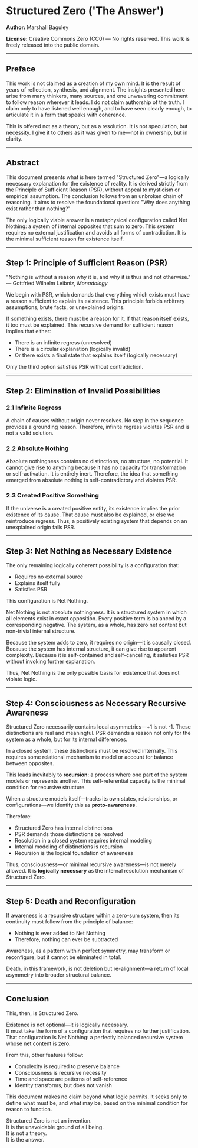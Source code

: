 # Structured Zero ('The Answer')

**Author:** Marshall Baguley

**License:** Creative Commons Zero (CC0) — No rights reserved. This work is freely released into the public domain.

---

## Preface

This work is not claimed as a creation of my own mind. It is the result of years of reflection, synthesis, and alignment. The insights presented here arise from many thinkers, many sources, and one unwavering commitment to follow reason wherever it leads. I do not claim authorship of the truth. I claim only to have listened well enough, and to have seen clearly enough, to articulate it in a form that speaks with coherence.

This is offered not as a theory, but as a resolution. It is not speculation, but necessity. I give it to others as it was given to me—not in ownership, but in clarity.

---

## Abstract

This document presents what is here termed "Structured Zero"—a logically necessary explanation for the existence of reality. It is derived strictly from the Principle of Sufficient Reason (PSR), without appeal to mysticism or empirical assumption. The conclusion follows from an unbroken chain of reasoning. It aims to resolve the foundational question: "Why does anything exist rather than nothing?"

The only logically viable answer is a metaphysical configuration called Net Nothing: a system of internal opposites that sum to zero. This system requires no external justification and avoids all forms of contradiction. It is the minimal sufficient reason for existence itself.

---

## Step 1: Principle of Sufficient Reason (PSR)

"Nothing is without a reason why it is, and why it is thus and not otherwise."  
— Gottfried Wilhelm Leibniz, *Monadology*

We begin with PSR, which demands that everything which exists must have a reason sufficient to explain its existence. This principle forbids arbitrary assumptions, brute facts, or unexplained origins.

If something exists, there must be a reason for it. If that reason itself exists, it too must be explained. This recursive demand for sufficient reason implies that either:

- There is an infinite regress (unresolved)
- There is a circular explanation (logically invalid)
- Or there exists a final state that explains itself (logically necessary)

Only the third option satisfies PSR without contradiction.

---

## Step 2: Elimination of Invalid Possibilities

### 2.1 Infinite Regress
A chain of causes without origin never resolves. No step in the sequence provides a grounding reason. Therefore, infinite regress violates PSR and is not a valid solution.

### 2.2 Absolute Nothing
Absolute nothingness contains no distinctions, no structure, no potential. It cannot give rise to anything because it has no capacity for transformation or self-activation. It is entirely inert. Therefore, the idea that something emerged from absolute nothing is self-contradictory and violates PSR.

### 2.3 Created Positive Something
If the universe is a created positive entity, its existence implies the prior existence of its cause. That cause must also be explained, or else we reintroduce regress. Thus, a positively existing system that depends on an unexplained origin fails PSR.

---

## Step 3: Net Nothing as Necessary Existence

The only remaining logically coherent possibility is a configuration that:

- Requires no external source
- Explains itself fully
- Satisfies PSR

This configuration is Net Nothing.

Net Nothing is not absolute nothingness. It is a structured system in which all elements exist in exact opposition. Every positive term is balanced by a corresponding negative. The system, as a whole, has zero net content but non-trivial internal structure.

Because the system adds to zero, it requires no origin—it is causally closed. Because the system has internal structure, it can give rise to apparent complexity. Because it is self-contained and self-canceling, it satisfies PSR without invoking further explanation.

Thus, Net Nothing is the only possible basis for existence that does not violate logic.

---

## Step 4: Consciousness as Necessary Recursive Awareness

Structured Zero necessarily contains local asymmetries—+1 is not -1. These distinctions are real and meaningful. PSR demands a reason not only for the system as a whole, but for its internal differences.

In a closed system, these distinctions must be resolved internally. This requires some relational mechanism to model or account for balance between opposites.

This leads inevitably to **recursion**: a process where one part of the system models or represents another. This self-referential capacity is the minimal condition for recursive structure.

When a structure models itself—tracks its own states, relationships, or configurations—we identify this as **proto-awareness**.

Therefore:

- Structured Zero has internal distinctions
- PSR demands those distinctions be resolved
- Resolution in a closed system requires internal modeling
- Internal modeling of distinctions is recursion
- Recursion is the logical foundation of awareness

Thus, consciousness—or minimal recursive awareness—is not merely allowed. It is **logically necessary** as the internal resolution mechanism of Structured Zero.

---

## Step 5: Death and Reconfiguration

If awareness is a recursive structure within a zero-sum system, then its continuity must follow from the principle of balance:

- Nothing is ever added to Net Nothing
- Therefore, nothing can ever be subtracted

Awareness, as a pattern within perfect symmetry, may transform or reconfigure, but it cannot be eliminated in total.

Death, in this framework, is not deletion but re-alignment—a return of local asymmetry into broader structural balance.

---

## Conclusion

This, then, is Structured Zero.

Existence is not optional—it is logically necessary.  
It must take the form of a configuration that requires no further justification.  
That configuration is Net Nothing: a perfectly balanced recursive system whose net content is zero.

From this, other features follow:

- Complexity is required to preserve balance
- Consciousness is recursive necessity
- Time and space are patterns of self-reference
- Identity transforms, but does not vanish

This document makes no claim beyond what logic permits. It seeks only to define what must be, and what may be, based on the minimal condition for reason to function.

Structured Zero is not an invention.  
It is the unavoidable ground of all being.  
It is not a theory.  
It is the answer.
